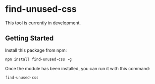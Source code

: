 # find-unused-css

This tool is currently in development.

## Getting Started


Install this package from npm:

```
npm install find-unused-css -g
```

Once the module has been installed, you can run it with this command:

```
find-unused-css
```
